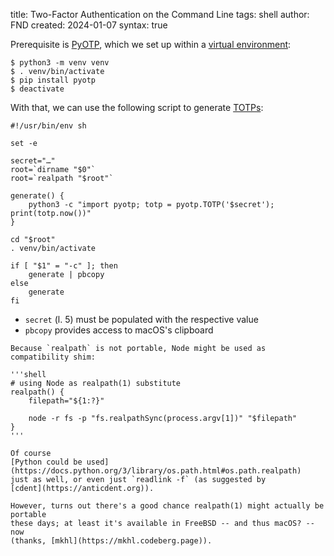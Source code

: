 title: Two-Factor Authentication on the Command Line
tags: shell
author: FND
created: 2024-01-07
syntax: true

Prerequisite is [PyOTP](https://pyauth.github.io/pyotp/), which we set up within
a [virtual environment](https://docs.python.org/3/library/venv.html):

```shell
$ python3 -m venv venv
$ . venv/bin/activate
$ pip install pyotp
$ deactivate
```

With that, we can use the following script to generate
[TOTPs](https://en.wikipedia.org/wiki/One-time_password):

```shell
#!/usr/bin/env sh

set -e

secret="…"
root=`dirname "$0"`
root=`realpath "$root"`

generate() {
    python3 -c "import pyotp; totp = pyotp.TOTP('$secret'); print(totp.now())"
}

cd "$root"
. venv/bin/activate

if [ "$1" = "-c" ]; then
    generate | pbcopy
else
    generate
fi
```

* `secret` (l. 5) must be populated with the respective value
* `pbcopy` provides access to macOS's clipboard

```aside
Because `realpath` is not portable, Node might be used as compatibility shim:

'''shell
# using Node as realpath(1) substitute
realpath() {
    filepath="${1:?}"

    node -r fs -p "fs.realpathSync(process.argv[1])" "$filepath"
}
'''

Of course
[Python could be used](https://docs.python.org/3/library/os.path.html#os.path.realpath)
just as well, or even just `readlink -f` (as suggested by
[cdent](https://anticdent.org)).

However, turns out there's a good chance realpath(1) might actually be portable
these days; at least it's available in FreeBSD -- and thus macOS? -- now
(thanks, [mkhl](https://mkhl.codeberg.page)).
```

